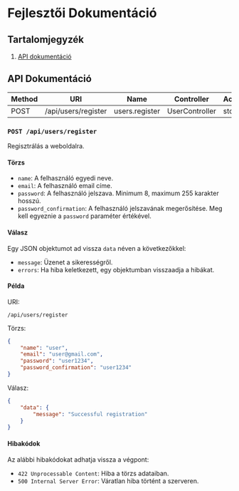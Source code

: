# Fejlesztői Dokumentáció

## Tartalomjegyzék

1. [API dokumentáció](#api-dokumentáció)

## API Dokumentáció

| Method | URI                 | Name           | Controller     | Action       |
|--------|---------------------|----------------|----------------|--------------|
| POST   | /api/users/register | users.register | UserController | store        |

### `POST /api/users/register`

Regisztrálás a weboldalra.

#### Törzs

- `name`: A felhasználó egyedi neve.
- `email`: A felhasználó email címe.
- `password`: A felhasználó jelszava. Minimum 8, maximum 255 karakter hosszú.
- `password_confirmation`: A felhasználó jelszavának megerősítése. Meg kell egyeznie a `password` paraméter értékével.

#### Válasz

Egy JSON objektumot ad vissza `data` néven a következőkkel:

- `message`: Üzenet a sikerességről.
- `errors`: Ha hiba keletkezett, egy objektumban visszaadja a hibákat.

#### Példa

URI:
```
/api/users/register
```

Törzs:
``` json
{
    "name": "user",
    "email": "user@gmail.com",
    "password": "user1234",
    "password_confirmation": "user1234"
}
```

Válasz:
``` json
{
    "data": {
        "message": "Successful registration"
    }
}
```

#### Hibakódok

Az alábbi hibakódokat adhatja vissza a végpont:

- `422 Unprocessable Content`: Hiba a törzs adataiban.
- `500 Internal Server Error`: Váratlan hiba történt a szerveren.

